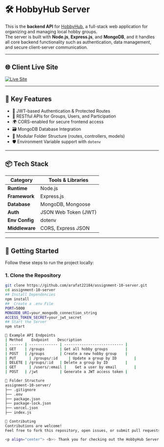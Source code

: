 # 🛠️ HobbyHub Server

This is the **backend API** for [HobbyHub](https://assignment-10-client-715c7.web.app/), a full-stack web application for organizing and managing local hobby groups.  
The server is built with **Node.js**, **Express.js**, and **MongoDB**, and it handles all core backend functionality such as authentication, data management, and secure client-server communication.

---

## 🌐 Client Live Site

[![Live Site](https://img.shields.io/badge/Live_Site-HobbyHub-brightgreen)](https://assignment-10-client-715c7.web.app/)

---

## 🚀 Key Features

- 🔐 JWT-based Authentication & Protected Routes  
- 🧾 RESTful APIs for Groups, Users, and Participation  
- 🌍 CORS-enabled for secure frontend access  
- 🗃️ MongoDB Database Integration  
- 📂 Modular Folder Structure (routes, controllers, models)  
- 🛡️ Environment Variable support with `dotenv`

---

## 📦 Tech Stack

| Category      | Tools & Libraries                         |
| ------------- | ------------------------------------------ |
| **Runtime**   | Node.js                                    |
| **Framework** | Express.js                                 |
| **Database**  | MongoDB, Mongoose                          |
| **Auth**      | JSON Web Token (JWT)                       |
| **Env Config**| dotenv                                     |
| **Middleware**| CORS, Express JSON                         |

---

## 🏁 Getting Started

Follow these steps to run the project locally:

### 1. Clone the Repository

```bash
git clone https://github.com/arafat22184/assignment-10-server.git
cd assignment-10-server
## Install Dependencies
npm install
##  Create a .env File
PORT=5000
MONGODB_URI=your_mongodb_connection_string
ACCESS_TOKEN_SECRET=your_jwt_secret
## Start the Server
npm start

📌 Example API Endpoints
| Method	Endpoint	Description
| ------ | ------------- | --------------------------- |
| GET    | /groups       | Get all hobby groups        |
| POST	 | /groups	     | Create a new hobby group    |
| PUT	   | /groups/:id	 | Update a group by ID        |
| DELETE | /groups/:id	 | Delete a group by ID        |
| GET	   | /users/:email |	Get a user by email        |
| POST	 | /jwt	         | Generate a JWT access token |

📁 Folder Structure
assignment-10-server/
├── .gitignore
├── .env
├── package.json
├── package-lock.json
├── vercel.json
├── index.js

🤝 Contributing
Contributions are welcome!
Feel free to fork this repository, open issues, or submit pull requests to improve functionality or fix bugs.

<p align="center"> <b>✨ Thank you for checking out the HobbyHub Server! ✨</b><br> <sub>Built with ❤️ by <a href="https://github.com/arafat22184">Al Arafat</a></sub> </p> ```
